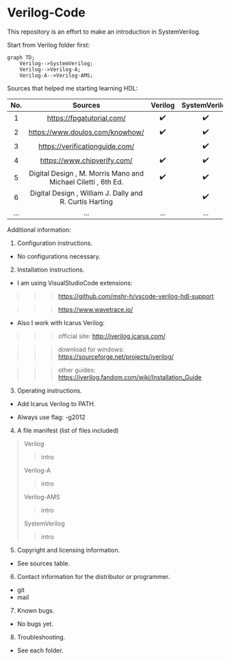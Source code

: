# Verilog-Code

This repository is an effort to make an introduction in SystemVerilog.

Start from Verilog folder first:

```mermaid
graph TD;
    Verilog-->SystemVerilog;
    Verilog-->Verilog-A;
    Verilog-A-->Verilog-AMS;
```

Sources that helped me starting learning HDL:

|  No. |                          Sources                              |       Verilog      |    SystemVerilog   |        UVM         |        VHDL        |      SystemC       | 
|:----:|:-------------------------------------------------------------:|:------------------:|:------------------:|:------------------:|:------------------:|:------------------:| 
|   1  | https://fpgatutorial.com/                                     | :heavy_check_mark: | :heavy_check_mark: |                    | :heavy_check_mark: | :heavy_check_mark: | 
|   2  | https://www.doulos.com/knowhow/                               | :heavy_check_mark: | :heavy_check_mark: |                    | :heavy_check_mark: | :heavy_check_mark: | 
|   3  | https://verificationguide.com/                                |                    | :heavy_check_mark: | :heavy_check_mark: |                    | :heavy_check_mark: | 
|   4  | https://www.chipverify.com/                                   | :heavy_check_mark: | :heavy_check_mark: | :heavy_check_mark: |                    |                    | 
|   5  | Digital Design , M. Morris Mano and Michael Ciletti , 6th Ed. | :heavy_check_mark: | :heavy_check_mark: |                    | :heavy_check_mark: |                    | 
|   6  | Digital Design , William J. Dally and R. Curtis Harting       |                    | :heavy_check_mark: |                    |                    |                    | 
|  ... |                            ...                                |         ...        |         ...        |        ...         |         ...        |         ...        |



Additional information:

1. Configuration instructions.

* No configurations necessary.

2. Installation instructions.

* I am using VisualStudioCode extensions:
 
 > > > https://github.com/mshr-h/vscode-verilog-hdl-support
 
 > > > https://www.wavetrace.io/
 
* Also I work with Icarus Verilog:
 
 > > > official site: http://iverilog.icarus.com/
 
 > > > download for windows: https://sourceforge.net/projects/iverilog/
 
 > > > other guides: https://iverilog.fandom.com/wiki/Installation_Guide

3. Operating instructions.

* Add Icarus Verilog to PATH.

* Always use flag: -g2012 

4. A file manifest (list of files included)

> Verilog
> >
> > intro
> >
> Verilog-A
> >
> > intro
> >
> Verilog-AMS
> >
> > intro
> >
> SystemVerilog
> >
> > intro
> >
5. Copyright and licensing information.

* See sources table.

6. Contact information for the distributor or programmer.

* git 
* mail

7. Known bugs.

* No bugs yet.

8. Troubleshooting.

* See each folder.

